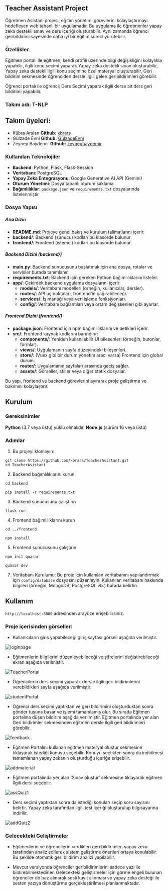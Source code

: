 ## Teacher Assistant Project

Öğretmen Asistanı projesi, eğitim yönetimi görevlerini kolaylaştırmayı hedefleyen web tabanlı bir uygulamadır. Bu uygulama ile öğretmenler yapay zeka destekli sınav ve ders içeriği oluşturabilir. Aynı zamanda öğrenci geribildirimi sayesinde daha iyi bir eğitim süreci yürütebilir. 

### Özellikler

Eğitmen portalı ile eğitmen; kendi profili üzerinde bilgi değişikliğini kolaylıkla yapabilir, ilgili konu seçimi yaparak Yapay zeka destekli sınav oluşturabilir, Yapay zeka destekli ilgili konu seçimine özel materyal oluşturabilir, Geri bildirim sekmesinde öğrenciden dersle ilgili gelen geribildirimleri görebilir. 

Öğrenci portalı ile öğrenci; Ders Seçimi yaparak ilgili derse ait ders geri bildirimi yapabilir.

### Takım adı: T-NLP

## Takım üyeleri:
- Kübra Arslan **Github:** [kbrars](https://github.com/kbrars)
- Gülzade Evni  **Github:** [GülzadeEvni](https://github.com/GulzadeEvni)
- Zeynep Baydemir  **Github:** [zeynepbaydemir](https://github.com/zeynepbaydemir)


### Kullanılan Teknolojiler

- **Backend**: Python, Flask, Flask-Session
- **Veritabanı**: PostgreSQL
- **Yapay Zeka Entegrasyonu**: Google Generative AI API (Gemini)
- **Oturum Yönetimi**: Dosya tabanlı oturum saklama
- **Bağımlılıklar**: `package.json` ve `requirements.txt` dosyalarında listelenmiştir

### Dosya Yapısı

##### Ana Dizin

- **README.md**: Projeye genel bakış ve kurulum talimatlarını içerir.
- **backend/**: Backend (sunucu) kodları bu klasörde bulunur.
- **frontend/**: Frontend (istemci) kodları bu klasörde bulunur.

##### Backend Dizini (backend/)

- **main.py**: Backend sunucusunu başlatmak için ana dosya, rotalar ve servisler burada tanımlanır.
- **requirements.txt**: Backend için gereken Python bağımlılıklarını listeler.
- **app/**: Çekirdek backend uygulama dosyalarını içerir:
    - **models/**: Veritabanı modelleri (örneğin, kullanıcılar, dersler).
    - **routes/**: API uç noktaları, frontend’in çağırabileceği.
    - **services/**: İş mantığı veya veri işleme fonksiyonları.
    - **config/**: Veritabanı bağlantıları veya ortam değişkenleri gibi ayarlar.

##### Frontend Dizini (frontend/)

- **package.json**: Frontend için npm bağımlılıklarını ve betikleri içerir.
- **src/**: Frontend kaynak kodlarını barındırır:
    - **components/**: Yeniden kullanılabilir UI bileşenleri (örneğin, butonlar, formlar).
    - **views/**: Uygulamanın sayfa düzeyindeki bileşenleri.
    - **store/**: (Vuex gibi bir durum yönetim aracı varsa) Frontend için global durum.
    - **router/**: Uygulamanın sayfaları arasında geçiş sağlar.
    - **assets/**: Görseller, stiller veya diğer statik dosyalar.

Bu yapı, frontend ve backend görevlerini ayırarak proje geliştirme ve bakımını kolaylaştırır.

## Kurulum

### Gereksinimler

**Python** (3.7 veya üstü) yüklü olmalıdır.
**Node.js** (sürüm 16 veya üstü)

### Adımlar

1. Bu projeyi klonlayın:
```
git clone https://github.com/kbrars/TeacherAsistant.git
cd TeacherAsistant
```
2. Backend bağımlılıklarını kurun
```
cd backend
```

```
pip install -r requirements.txt
```
3. Backend sunucusunu çalıştırın
 ```
flask run
```
4. Frontend bağımlılıklarını kurun
```
cd ../frontend
```

```
npm install
```
5. Frontend sunucusunu çalıştırın
 ```
npm init quasar
```
 ```
quasar dev
```
7. Veritabanı Kurulumu:
Bu proje için kullanılan veritabanını yapılandırmak için `config/database` dosyasını düzenleyin. Kullanılan veritabanı hakkında bilgileri (örneğin, MongoDB, PostgreSQL vb.) burada belirtin.

## Kullanım
`http://localhost:8080` adresinden arayüze erişebilirsiniz.

### Proje içerisinden görseller:

* Kullanıcıların giriş yapabileceği giriş sayfası görseli aşağıda verilmiştir.

![loginpage](https://github.com/user-attachments/assets/c3240248-5c5e-4c01-b9ad-ce8166087aa6)


* Eğitmenlerin bilgilerini düzenleyebileceği ve şifrelerini değiştirebileceği ekran aşağıda verilmiştir. 

![TeacherPortal](https://github.com/user-attachments/assets/4936d9ae-c408-492e-b9d4-d6a1509d1698)


* Öğrencilerin ders seçimi yaparak dersle ilgili geri bildirimlerini verebildikleri sayfa aşağıda verilmiştir. 

![studentPortal](https://github.com/user-attachments/assets/68424b41-6eae-484c-a619-0bca35c3ffea)


* Öğrenci ders seçimi yaptıktan ve geri bildirimini oluşturduktan sonra gönder tuşuna basar ve işlemi tamamlamış olur. Bu sırada Eğitmen portalına düşen bildirim aşağıda verilmiştir. Eğitmen portalında yer alan Geri bildirimler sekmesinden eğitmen dersle ilgili geri bildirimleri görebilir.

![feedback](https://github.com/user-attachments/assets/ad8d568d-0edd-48da-bf79-ab7117c54f33)


* Eğitmen Portalını kullanan eğitmen materyal oluştur sekmesine tıklayarak istediği konuyu seçebilir. Konuyu seçtikten sonra da indirilmesi tamamlanan yapay zekanın oluşturduğu içeriğe erişebilir.  

![addmaterial](https://github.com/user-attachments/assets/9cbdb8fe-4a84-442b-8bd4-9fab5dff3abc)


* Eğitmen portalında yer alan 'Sınav oluştur' sekmesine tıklayarak eğitmen İlgili dersi seçebilir.

![assQuiz1](https://github.com/user-attachments/assets/c604e4e6-85fe-475f-8318-d19797487b8a)


* Ders seçimi yaptıktan sonra da istediği konuları seçip soru sayısını belirtir. Yapay zeka tarafından ilgili test içeriği oluşturulup bilgisayarına indirilir. 

![addQuiz2](https://github.com/user-attachments/assets/0e24b1e0-32e6-4c66-b031-0a439d28ad3d)


### Gelecekteki Geliştirmeler

- Eğitmenlerin ve öğrencilerin verdikleri geri bildirimler, yapay zeka tarafından analiz edilerek sistem geliştirme önerileri ortaya konulabilir. Bu şekilde otomatik geri bildirim analizi yapılabilir. 

- Mevcut versiyonda öğrenciler geribildirimlerini sadece yazı ile bildirebilmektedirler. Gelecekteki geliştirmeler için görme engeli bulunan öğrenciler de baz alınarak sesli kayıt alınması ve yapay zeka desteği ile sesten yazıya dönüştürme gerçekleştirilmesi planlanmaktadır. 

